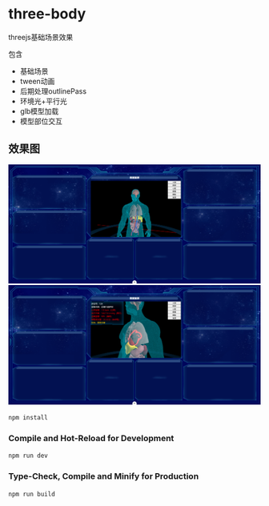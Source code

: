 # three-body
threejs基础场景效果

包含
- 基础场景
- tween动画
- 后期处理outlinePass
- 环境光+平行光
- glb模型加载
- 模型部位交互

## 效果图
![img.png](./public/images/img_1.png)
![img.png](./public/images/img_2.png)
```sh
npm install
```
### Compile and Hot-Reload for Development

```sh
npm run dev
```

### Type-Check, Compile and Minify for Production

```sh
npm run build
```
